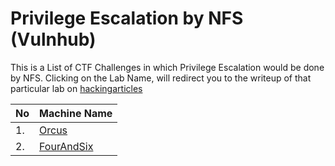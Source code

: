 # Privilege Escalation by NFS (Vulnhub)
This is a List of CTF Challenges in which Privilege Escalation would be done by NFS. Clicking on the Lab Name, will redirect you to the writeup of that particular lab on [hackingarticles](https://www.hackingarticles.in)


| No | Machine Name                                                                                            |
|----|---------------------------------------------------------------------------------------------------------|
|1.  |[Orcus](https://www.hackingarticles.in/hack-orcus-vm-ctf-challenge/)|
|2.  |[FourAndSix](https://www.hackingarticles.in/hack-the-fourandsix-ctf-challenge/)|

